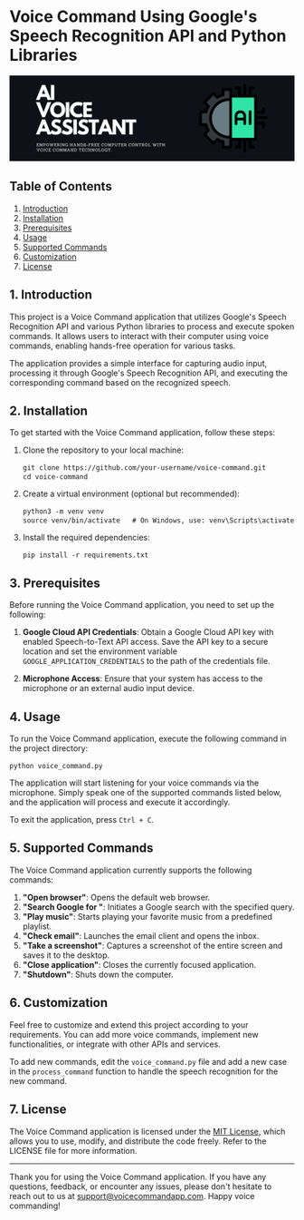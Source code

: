 # Voice Command Using Google's Speech Recognition API and Python Libraries

![Voice Command](assets/banner.png)

## Table of Contents

1. [Introduction](#Introduction)
2. [Installation](#installation)
3. [Prerequisites](#prerequisites)
4. [Usage](#usage)
5. [Supported Commands](#supported-commands)
6. [Customization](#customization)
7. [License](#license)

## 1. Introduction

This project is a Voice Command application that utilizes Google's Speech Recognition API and various Python libraries to process and execute spoken commands. It allows users to interact with their computer using voice commands, enabling hands-free operation for various tasks.

The application provides a simple interface for capturing audio input, processing it through Google's Speech Recognition API, and executing the corresponding command based on the recognized speech.

## 2. Installation

To get started with the Voice Command application, follow these steps:

1. Clone the repository to your local machine:
   ```
   git clone https://github.com/your-username/voice-command.git
   cd voice-command
   ```

2. Create a virtual environment (optional but recommended):
   ```
   python3 -m venv venv
   source venv/bin/activate   # On Windows, use: venv\Scripts\activate
   ```

3. Install the required dependencies:
   ```
   pip install -r requirements.txt
   ```

## 3. Prerequisites

Before running the Voice Command application, you need to set up the following:

1. **Google Cloud API Credentials**: Obtain a Google Cloud API key with enabled Speech-to-Text API access. Save the API key to a secure location and set the environment variable `GOOGLE_APPLICATION_CREDENTIALS` to the path of the credentials file.

2. **Microphone Access**: Ensure that your system has access to the microphone or an external audio input device.

## 4. Usage

To run the Voice Command application, execute the following command in the project directory:

```
python voice_command.py
```

The application will start listening for your voice commands via the microphone. Simply speak one of the supported commands listed below, and the application will process and execute it accordingly.

To exit the application, press `Ctrl + C`.

## 5. Supported Commands

The Voice Command application currently supports the following commands:

1. **"Open browser"**: Opens the default web browser.
2. **"Search Google for <query>"**: Initiates a Google search with the specified query.
3. **"Play music"**: Starts playing your favorite music from a predefined playlist.
4. **"Check email"**: Launches the email client and opens the inbox.
5. **"Take a screenshot"**: Captures a screenshot of the entire screen and saves it to the desktop.
6. **"Close application"**: Closes the currently focused application.
7. **"Shutdown"**: Shuts down the computer.

## 6. Customization

Feel free to customize and extend this project according to your requirements. You can add more voice commands, implement new functionalities, or integrate with other APIs and services.

To add new commands, edit the `voice_command.py` file and add a new case in the `process_command` function to handle the speech recognition for the new command.

## 7. License

The Voice Command application is licensed under the [MIT License](LICENSE), which allows you to use, modify, and distribute the code freely. Refer to the LICENSE file for more information.

---

Thank you for using the Voice Command application. If you have any questions, feedback, or encounter any issues, please don't hesitate to reach out to us at support@voicecommandapp.com. Happy voice commanding!
